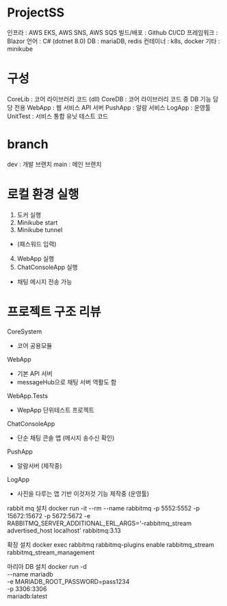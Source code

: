 # ProjectSS
인프라 : AWS EKS, AWS SNS, AWS SQS
빌드/배포 : Github CI/CD
프레임워크 : Blazor
언어 : C# (dotnet 8.0)
DB : mariaDB, redis
컨테이너 : k8s, docker
기타 : minikube



# 구성
CoreLib : 코어 라이브러리 코드 (dll)
CoreDB : 코어 라이브러리 코드 중 DB 기능 담당 전용
WebApp : 웹 서비스 API 서버
PushApp : 알람 서비스
LogApp : 운영툴
UnitTest : 서비스 통합 유닛 테스트 코드



# branch
dev : 개발 브랜치
main : 메인 브랜치



# 로컬 환경 실행
1. 도커 실행
2. Minikube start
3. Minikube tunnel
- (패스워드 입력)
4. WebApp 실행
5. ChatConsoleApp 실행
- 채팅 메시지 전송 가능


# 프로젝트 구조 리뷰
CoreSystem
- 코어 공용모듈

WebApp
- 기본 API 서버
- messageHub으로 채팅 서버 역활도 함

WebApp.Tests
- WepApp 단위테스트 프로젝트

ChatConsoleApp
- 단순 채팅 콘솔 앱 (메시지 송수신 확인)

PushApp
- 알람서버 (제작중)

LogApp
- 사진을 다루는 앱 기반 이것저것 기능 제작중 (운영툴)


rabbit mq 설치
docker run -it --rm --name rabbitmq -p 5552:5552 -p 15672:15672 -p 5672:5672  -e RABBITMQ_SERVER_ADDITIONAL_ERL_ARGS='-rabbitmq_stream advertised_host localhost' rabbitmq:3.13    

확장 설치
docker exec rabbitmq rabbitmq-plugins enable rabbitmq_stream rabbitmq_stream_management 

마리아 DB 설치
docker run -d \
  --name mariadb \
  -e MARIADB_ROOT_PASSWORD=pass1234 \
  -p 3306:3306 \
  mariadb:latest


